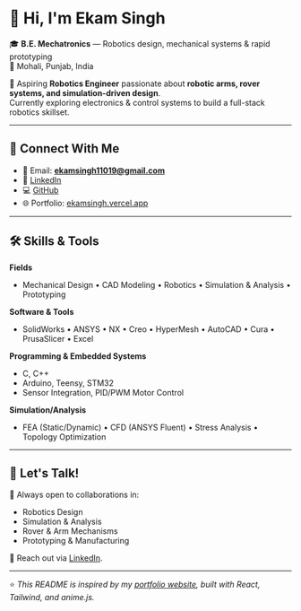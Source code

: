 # 👋 Hi, I'm Ekam Singh  

🎓 **B.E. Mechatronics** — Robotics design, mechanical systems & rapid prototyping  
📍 Mohali, Punjab, India  

🚀 Aspiring **Robotics Engineer** passionate about **robotic arms, rover systems, and simulation-driven design**.  
Currently exploring electronics & control systems to build a full-stack robotics skillset.  

---

## 🔗 Connect With Me  
- 📧 Email: **ekamsingh11019@gmail.com**  
- 💼 [LinkedIn](https://www.linkedin.com/in/ekam-singh3)  
- 💻 [GitHub](https://github.com/Ekam-Singh3)  
- 🌐 Portfolio: [ekamsingh.vercel.app](https://ekamsingh.vercel.app)  

---

## 🛠️ Skills & Tools  

**Fields**  
- Mechanical Design • CAD Modeling • Robotics • Simulation & Analysis • Prototyping  

**Software & Tools**  
- SolidWorks • ANSYS • NX • Creo • HyperMesh • AutoCAD • Cura • PrusaSlicer • Excel  

**Programming & Embedded Systems**  
- C, C++  
- Arduino, Teensy, STM32  
- Sensor Integration, PID/PWM Motor Control  

**Simulation/Analysis**  
- FEA (Static/Dynamic) • CFD (ANSYS Fluent) • Stress Analysis • Topology Optimization  

---




## 🤝 Let's Talk!  

💬 Always open to collaborations in:  
- Robotics Design  
- Simulation & Analysis  
- Rover & Arm Mechanisms  
- Prototyping & Manufacturing  

📩 Reach out via [LinkedIn](https://www.linkedin.com/in/ekam-singh3).  

---

⭐ *This README is inspired by my [portfolio website](https://ekamsingh.vercel.app), built with React, Tailwind, and anime.js.*  
